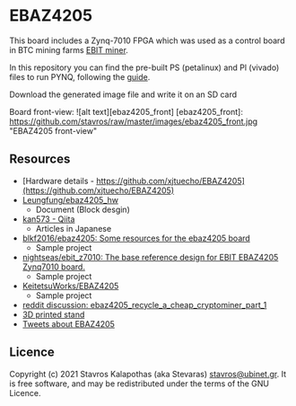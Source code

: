 # EBAZ4205

This board includes a Zynq-7010 FPGA which was used as a control board in BTC mining farms [EBIT miner](http://miner.ebang.com.cn/).

In this repository you can find the pre-built PS (petalinux) and Pl (vivado) files to run PYNQ, following the [guide](https://webuiltawallwebuiltthepyramids.blogspot.com/2021/01/ebaz4205-petalinux-installation.html).  

Download the generated image file and write it on an SD card

Board front-view: 
![alt text][ebaz4205_front]
[ebaz4205_front]: https://github.com/stavros/raw/master/images/ebaz4205_front.jpg "EBAZ4205 front-view"

## Resources

* [Hardware details - https://github.com/xjtuecho/EBAZ4205](https://github.com/xjtuecho/EBAZ4205)
* [Leungfung/ebaz4205_hw](https://github.com/Leungfung/ebaz4205_hw)
  * Document (Block desgin)
* [kan573 - Qiita](https://qiita.com/kan573)
  * Articles in Japanese
* [blkf2016/ebaz4205: Some resources for the ebaz4205 board](https://github.com/blkf2016/ebaz4205)
  * Sample project
* [nightseas/ebit_z7010: The base reference design for EBIT EBAZ4205 Zynq7010 board.](https://github.com/nightseas/ebit_z7010)
  * Sample project
* [KeitetsuWorks/EBAZ4205](https://github.com/KeitetsuWorks/EBAZ4205)
  * Sample project
* [reddit discussion: ebaz4205_recycle_a_cheap_cryptominer_part_1](https://www.reddit.com/r/FPGA/comments/kmk9f9/ebaz4205_recycle_a_cheap_cryptominer_part_1/)
* [3D printed stand](https://www.tindie.com/products/microinventions/ebaz4205-3d-printed-stand/)
* [Tweets about EBAZ4205](https://twitter.com/search?q=ebaz4205)

## Licence

Copyright (c) 2021 Stavros Kalapothas (aka Stevaras) <stavros@ubinet.gr>.
It is free software, and may be redistributed under the terms of the GNU Licence.

